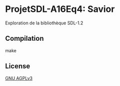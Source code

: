 # ProjetSDL-A16Eq4: Savior
Exploration de la bibliothèque SDL-1.2

## Compilation
make

## License
[GNU AGPLv3](https://choosealicense.com/licenses/agpl-3.0/)
